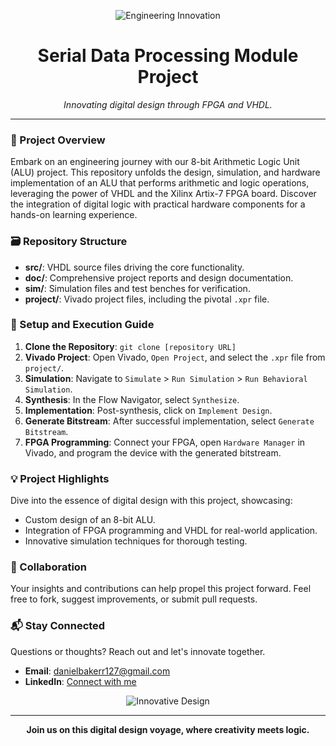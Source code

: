 <p align="center">
  <img src="https://media.giphy.com/media/LHZyixOnHwDDy/giphy.gif" alt="Engineering Innovation" />
</p>


<h1 align="center">Serial Data Processing Module Project</h1>

<div align="center">
  <i>Innovating digital design through FPGA and VHDL.</i>
</div>

---

### 📘 Project Overview
Embark on an engineering journey with our 8-bit Arithmetic Logic Unit (ALU) project. This repository unfolds the design, simulation, and hardware implementation of an ALU that performs arithmetic and logic operations, leveraging the power of VHDL and the Xilinx Artix-7 FPGA board. Discover the integration of digital logic with practical hardware components for a hands-on learning experience.

### 🗃 Repository Structure
- **src/**: VHDL source files driving the core functionality.
- **doc/**: Comprehensive project reports and design documentation.
- **sim/**: Simulation files and test benches for verification.
- **project/**: Vivado project files, including the pivotal `.xpr` file.

### 🚀 Setup and Execution Guide
1. **Clone the Repository**: `git clone [repository URL]`
2. **Vivado Project**: Open Vivado, `Open Project`, and select the `.xpr` file from `project/`.
3. **Simulation**: Navigate to `Simulate` > `Run Simulation` > `Run Behavioral Simulation`.
4. **Synthesis**: In the Flow Navigator, select `Synthesize`.
5. **Implementation**: Post-synthesis, click on `Implement Design`.
6. **Generate Bitstream**: After successful implementation, select `Generate Bitstream`.
7. **FPGA Programming**: Connect your FPGA, open `Hardware Manager` in Vivado, and program the device with the generated bitstream.

### 💡 Project Highlights
Dive into the essence of digital design with this project, showcasing:
- Custom design of an 8-bit ALU.
- Integration of FPGA programming and VHDL for real-world application.
- Innovative simulation techniques for thorough testing.

### 🤝 Collaboration
Your insights and contributions can help propel this project forward. Feel free to fork, suggest improvements, or submit pull requests.

### 📬 Stay Connected
Questions or thoughts? Reach out and let's innovate together.
- **Email**: [danielbakerr127@gmail.com](mailto:danielbakerr127@gmail.com)
- **LinkedIn**: [Connect with me](https://linkedin.com/in/danb127)

<p align="center">
  <img src="https://media.giphy.com/media/l0HlNQ03J5JxX6lva/giphy.gif" alt="Innovative Design" />
</p>

---

<p align="center">
  <b>Join us on this digital design voyage, where creativity meets logic.</b>
</p>
